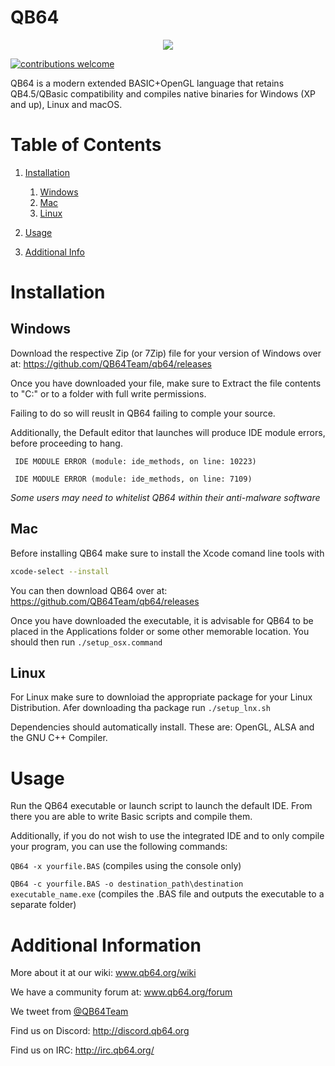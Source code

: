 # QB64

<p align="center">
<img src="https://qb64.org/images/QB64icon1.3small.png"/>
</p

[![contributions welcome](https://img.shields.io/badge/contributions-welcome-brightgreen.svg?style=flat)](https://github.com/QB64Team/qb64/issues)


QB64 is a modern extended BASIC+OpenGL language that retains QB4.5/QBasic compatibility and compiles native binaries for Windows (XP and up), Linux and macOS.

# Table of Contents
1. [Installation](#Installation)
    1. [Windows](##Windows)
    2. [Mac](##Mac)
    3. [Linux](##Linux)

2.  [Usage](#Usage)
3.  [Additional Info](#Additional_Info)

# Installation [](#Installation)

## Windows [](##Windows)

Download the respective Zip (or 7Zip) file for your version of Windows over at:  https://github.com/QB64Team/qb64/releases

Once you have downloaded your file, make sure to Extract the file contents to "C:\" or to a folder with full write permissions.

Failing to do so will reuslt in QB64 failing to comple your source.

Additionally, the Default editor that launches will produce IDE module errors, before proceeding to hang.

``` IDE MODULE ERROR (module: ide_methods, on line: 10223)```

``` IDE MODULE ERROR (module: ide_methods, on line: 7109)```

*Some users may need to whitelist QB64 within their anti-malware software*

## Mac [](##Mac)
Before installing QB64 make sure to install the Xcode comand line tools with
```bash
xcode-select --install
```

You can then download QB64 over at: https://github.com/QB64Team/qb64/releases

Once you have downloaded the executable, it is advisable for QB64 to be placed in the Applications folder or some other memorable location. You should then run ```./setup_osx.command```

## Linux [](##Linux)
For Linux make sure to downloiad the appropriate package for your Linux Distribution. Afer downloading tha package run ```./setup_lnx.sh```

Dependencies should automatically install. These are: OpenGL, ALSA and the GNU C++ Compiler.

# Usage [](#Usage)
Run the QB64 executable or launch script to launch the default IDE. From there you are able to write Basic scripts and compile them.

Additionally, if you do not wish to use the integrated IDE and to only compile your program, you can use the following commands:

```QB64 -x yourfile.BAS``` (compiles using the console only)

```QB64 -c yourfile.BAS -o destination_path\destination executable_name.exe``` (compiles the .BAS file and outputs the executable to a separate folder)

# Additional Information [](#Additional_Info)
More about it at our wiki: www.qb64.org/wiki

We have a community forum at: www.qb64.org/forum

We tweet from [@QB64Team](https://twitter.com/QB64team)

Find us on Discord: http://discord.qb64.org

Find us on IRC: http://irc.qb64.org/
